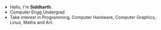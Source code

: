 - Hello, I'm **Siddharth**.
- Computer Engg Undergrad
- Take interest in Programming, Computer Hardware, Computer Graphics, Linux, Maths and Art.
